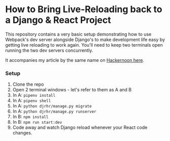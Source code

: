 # How to Bring Live-Reloading back to a Django & React Project

This repository contains a very basic setup demonstrating how to use Webpack's dev server alongside Django's to make development life easy by getting live reloading to work again. You'll need to keep two terminals open running the two dev servers concurrently. 

It accompanies my article by the same name on [Hackernoon here]().

### Setup
1. Clone the repo
2. Open 2 terminal windows - let's refer to them as A and B
3. In A: `pipenv install`
4. In A: `pipenv shell`
5. In A: `python djrhr/manage.py migrate`
6. In A: `python djrhr/manage.py runserver`
7. In B: `npm install`
8. In B: `npm run start:dev`
9. Code away and watch Django reload whenever your React code changes. 
